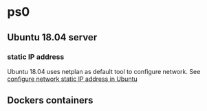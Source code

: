 # ps0 #

## Ubuntu 18.04 server ##

### static IP address ###

Ubuntu 18.04 uses netplan as default tool to configure network. See [configure network static IP address in Ubuntu](https://www.tecmint.com/configure-network-static-ip-address-in-ubuntu/)

## Dockers containers ##
